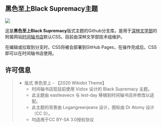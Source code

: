 ## 黑色至上Black Supremacy主题

[![](https://img.shields.io/badge/License-CC%20BY--SA%203.0-lightgrey.svg?style=flat-square)]([https://creativecommons.org/licenses/by-sa/3.0/deed.cn](https://creativecommons.org/licenses/by-sa/3.0/deed.zh))
  
这是**黑色至上Black Supremacy**版式主题的Github分支库。是用于[深林文学部](https://deep-forest-club.wikidot.com/)的附属网站[时间轴书店](https://re-timeline-bookstore.wikidot.com/)默认CSS。目前由深林文学部技术组维护。

在编辑或拉取到分支时，CSS将被会部署到GitHub Pages，在操作完成后，CSS即可以在时间轴书店使用。 


## 许可信息

> * 版式 黑色至上 - 【2020 Wikidot Theme】
>   * 时间轴书店现目前使用 Vizlox 设计的 Black Supremacy 主题。
>   * 此主题由 eastleavecn 与 lest-day 移植到时间轴书店并修改以适配。
>   * 此主题的背景由 Logangreenjeans 设计，图标由 Dr Atomy 设计（CC 0）。
>   * 均适用于CC BY-SA 3.0授权协议
